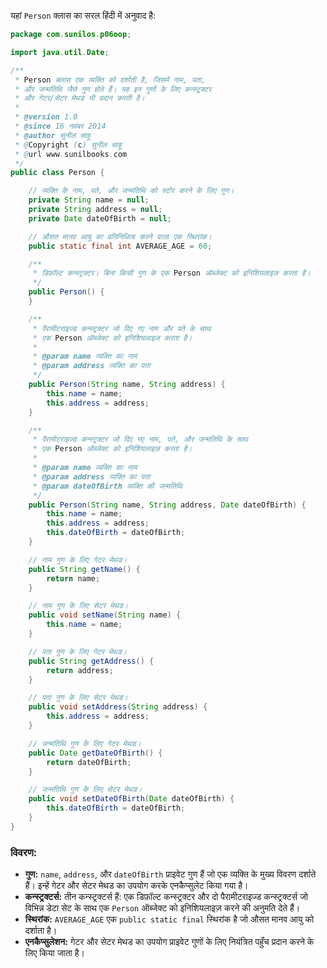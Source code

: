 यहां `Person` क्लास का सरल हिंदी में अनुवाद है:

```java
package com.sunilos.p06oop;

import java.util.Date;

/**
 * Person क्लास एक व्यक्ति को दर्शाती है, जिसमें नाम, पता,
 * और जन्मतिथि जैसे गुण होते हैं। यह इन गुणों के लिए कन्स्ट्रक्टर
 * और गेटर/सेटर मेथड भी प्रदान करती है।
 * 
 * @version 1.0
 * @since 16 नवंबर 2014
 * @author सुनील साहू
 * @Copyright (c) सुनील साहू
 * @url www.sunilbooks.com
 */
public class Person {

    // व्यक्ति के नाम, पते, और जन्मतिथि को स्टोर करने के लिए गुण।
    private String name = null;
    private String address = null;
    private Date dateOfBirth = null;

    // औसत मानव आयु का प्रतिनिधित्व करने वाला एक स्थिरांक।
    public static final int AVERAGE_AGE = 60;

    /**
     * डिफ़ॉल्ट कन्स्ट्रक्टर। बिना किसी गुण के एक Person ऑब्जेक्ट को इनिशियलाइज़ करता है।
     */
    public Person() {
    }

    /**
     * पैरामीटराइज्ड कन्स्ट्रक्टर जो दिए गए नाम और पते के साथ
     * एक Person ऑब्जेक्ट को इनिशियलाइज़ करता है।
     * 
     * @param name व्यक्ति का नाम
     * @param address व्यक्ति का पता
     */
    public Person(String name, String address) {
        this.name = name;
        this.address = address;
    }

    /**
     * पैरामीटराइज्ड कन्स्ट्रक्टर जो दिए गए नाम, पते, और जन्मतिथि के साथ
     * एक Person ऑब्जेक्ट को इनिशियलाइज़ करता है।
     * 
     * @param name व्यक्ति का नाम
     * @param address व्यक्ति का पता
     * @param dateOfBirth व्यक्ति की जन्मतिथि
     */
    public Person(String name, String address, Date dateOfBirth) {
        this.name = name;
        this.address = address;
        this.dateOfBirth = dateOfBirth;
    }

    // नाम गुण के लिए गेटर मेथड।
    public String getName() {
        return name;
    }

    // नाम गुण के लिए सेटर मेथड।
    public void setName(String name) {
        this.name = name;
    }

    // पता गुण के लिए गेटर मेथड।
    public String getAddress() {
        return address;
    }

    // पता गुण के लिए सेटर मेथड।
    public void setAddress(String address) {
        this.address = address;
    }

    // जन्मतिथि गुण के लिए गेटर मेथड।
    public Date getDateOfBirth() {
        return dateOfBirth;
    }

    // जन्मतिथि गुण के लिए सेटर मेथड।
    public void setDateOfBirth(Date dateOfBirth) {
        this.dateOfBirth = dateOfBirth;
    }
}
```

### विवरण:

- **गुण:** `name`, `address`, और `dateOfBirth` प्राइवेट गुण हैं जो एक व्यक्ति के मुख्य विवरण दर्शाते हैं। इन्हें गेटर और सेटर मेथड का उपयोग करके एनकैप्सुलेट किया गया है।
- **कन्स्ट्रक्टर्स:** तीन कन्स्ट्रक्टर्स हैं: एक डिफ़ॉल्ट कन्स्ट्रक्टर और दो पैरामीटराइज्ड कन्स्ट्रक्टर्स जो विभिन्न डेटा सेट के साथ एक `Person` ऑब्जेक्ट को इनिशियलाइज़ करने की अनुमति देते हैं।
- **स्थिरांक:** `AVERAGE_AGE` एक `public static final` स्थिरांक है जो औसत मानव आयु को दर्शाता है।
- **एनकैप्सुलेशन:** गेटर और सेटर मेथड का उपयोग प्राइवेट गुणों के लिए नियंत्रित पहुँच प्रदान करने के लिए किया जाता है।
